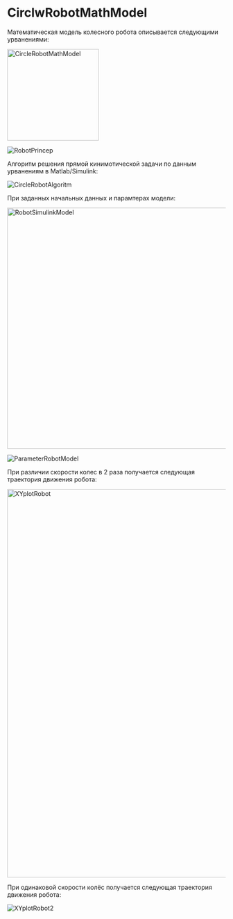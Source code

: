 # CirclwRobotMathModel
 
Математическая модель колесного робота описывается следующими урванениями:

<img width="211" alt="CircleRobotMathModel" src="https://github.com/user-attachments/assets/58f47eaf-c9ee-44e7-b2b8-0b5a7b7963c2">

![RobotPrincep](https://github.com/user-attachments/assets/5f2f5d78-fe8b-4c95-b34f-5d3ecaac6311)

Алгоритм решения прямой кинимотической задачи по данным урванениям в Matlab/Simulink:

![CircleRobotAlgoritm](https://github.com/user-attachments/assets/283ac88a-52c7-4603-8e3b-7deb59dc27e9)

При заданных начальных данных и парамтерах модели:

<img width="556" alt="RobotSimulinkModel" src="https://github.com/user-attachments/assets/135af6c1-98a8-4091-a6eb-8ff4e0ebef3d">

![ParameterRobotModel](https://github.com/user-attachments/assets/ab36463d-905a-4a65-b641-f784f2a44cf0)

При различии скорости колес в 2 раза получается следующая траектория движения робота:

<img width="896" alt="XYplotRobot" src="https://github.com/user-attachments/assets/6a3daa53-ac00-4e09-9db6-0c2ab8b936cf">

При одинаковой скорости колёс получается следующая траектория движения робота:

![XYplotRobot2](https://github.com/user-attachments/assets/1519c7b8-3799-4855-9e2b-1d2b10175aad)
